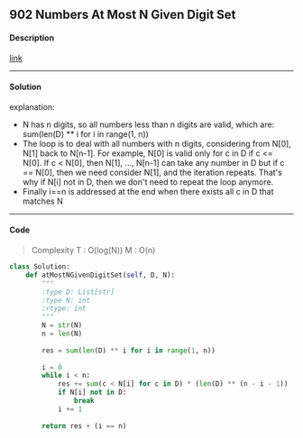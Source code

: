 ## 902 Numbers At Most N Given Digit Set

#### Description

[link](https://leetcode.com/problems/numbers-at-most-n-given-digit-set/description/)

---

#### Solution

explanation:

- N has n digits, so all numbers less than n digits are valid, which are: sum(len(D) ** i for i in range(1, n))
- The loop is to deal with all numbers with n digits, considering from N[0], N[1] back to N[n-1]. For example, N[0] is valid only for c in D if c <= N[0]. If c < N[0], then N[1], ..., N[n-1] can take any number in D but if c == N[0], then we need consider N[1], and the iteration repeats. That's why if N[i] not in D, then we don't need to repeat the loop anymore.
- Finally i==n is addressed at the end when there exists all c in D that matches N

---

#### Code

> Complexity T : O(log(N)) M : O(n)

```python
class Solution:
    def atMostNGivenDigitSet(self, D, N):
        """
        :type D: List[str]
        :type N: int
        :rtype: int
        """
        N = str(N)
        n = len(N)
        
        res = sum(len(D) ** i for i in range(1, n))
        
        i = 0
        while i < n:
            res += sum(c < N[i] for c in D) * (len(D) ** (n - i - 1))
            if N[i] not in D:
                break
            i += 1
            
        return res + (i == n)
```
